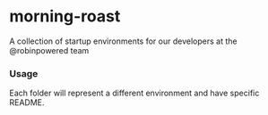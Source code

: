 morning-roast
=============
A collection of startup environments for our developers at the @robinpowered team

### Usage

Each folder will represent a different environment and have specific README.
